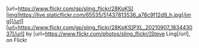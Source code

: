 [url=https://www.flickr.com/gp/sling_flickr/28KpKS][img]https://live.staticflickr.com/65535/51437813536_a78c9f12d9_h.jpg[/img][/url][url=https://www.flickr.com/gp/sling_flickr/28KpKS]PXL_20210907_183443037[/url] by [url=https://www.flickr.com/photos/sling_flickr/]Steve Ling[/url], on Flickr
